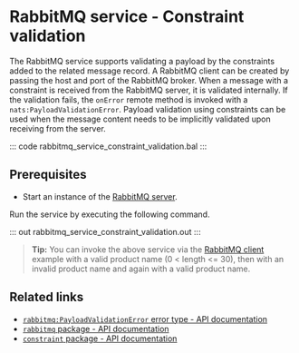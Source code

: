 # RabbitMQ service - Constraint validation

The RabbitMQ service supports validating a payload by the constraints added to the related message record. A RabbitMQ client can be created by passing the host and port of the RabbitMQ broker. When a message with a constraint is received from the RabbitMQ server, it is validated internally. If the validation fails, the `onError` remote method is invoked with a `nats:PayloadValidationError`. Payload validation using constraints can be used when the message content needs to be implicitly validated upon receiving from the server.

::: code rabbitmq_service_constraint_validation.bal :::

## Prerequisites
- Start an instance of the [RabbitMQ server](https://www.rabbitmq.com/download.html). 

Run the service by executing the following command.

::: out rabbitmq_service_constraint_validation.out :::

>**Tip:** You can invoke the above service via the [RabbitMQ client](/learn/by-example/rabbitmq-producer/) example with a valid product name (0 < length <= 30), then with an invalid product name and again with a valid product name.

## Related links
- [`rabbitmq:PayloadValidationError` error type - API documentation](https://lib.ballerina.io/ballerinax/rabbitmq/latest/errors#PayloadValidationError)
- [`rabbitmq` package - API documentation](https://lib.ballerina.io/ballerinax/rabbitmq/latest)
- [`constraint` package - API documentation](https://lib.ballerina.io/ballerina/constraint/latest)
